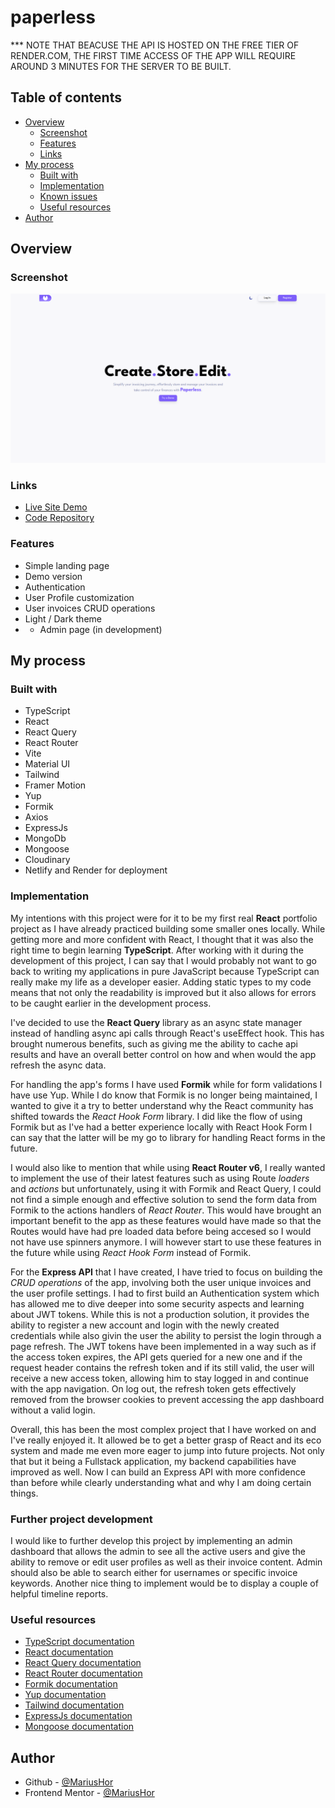 # paperless

*** NOTE THAT BEACUSE THE API IS HOSTED ON THE FREE TIER OF RENDER.COM, THE FIRST TIME ACCESS OF THE APP WILL REQUIRE AROUND 3 MINUTES FOR THE SERVER TO BE BUILT.

## Table of contents

- [Overview](#overview)
  - [Screenshot](#screenshot)
  - [Features](#features)
  - [Links](#links)
- [My process](#my-process)
  - [Built with](#built-with)
  - [Implementation](#implementation)
  - [Known issues](#known-issues)
  - [Useful resources](#useful-resources)
- [Author](#author)

## Overview

### Screenshot

![](./client/src/assets/live-site-screenshot.png)

### Links

- [Live Site Demo](https://paperless-mariushor.netlify.app/)
- [Code Repository](https://github.com/MariusHor/paperless)

### Features

- Simple landing page
- Demo version
- Authentication
- User Profile customization
- User invoices CRUD operations
- Light / Dark theme
- * Admin page (in development)

## My process

### Built with

- TypeScript
- React
- React Query
- React Router
- Vite
- Material UI
- Tailwind
- Framer Motion
- Yup
- Formik
- Axios
- ExpressJs
- MongoDb
- Mongoose
- Cloudinary
- Netlify and Render for deployment

### Implementation

My intentions with this project were for it to be my first real **React** portfolio project as I have already practiced building some smaller ones locally. While getting more and more confident with React, I thought that it was also the right time to begin learning **TypeScript**. After working with it during the development of this project, I can say that I would probably not want to go back to writing my applications in pure JavaScript because TypeScript can really make my life as a developer easier. Adding static types to my code means that not only the readability is improved but it also allows for errors to be caught earlier in the development process.

I've decided to use the **React Query** library as an async state manager instead of handling async api calls through React's useEffect hook. This has brought numerous benefits, such as giving me the ability to cache api results and have an overall better control on how and when would the app refresh the async data. 

For handling the app's forms I have used **Formik** while for form validations I have use Yup. While I do know that Formik is no longer being maintained, I wanted to give it a try to better understand why the React community has shifted towards the *React Hook Form* library. I did like the flow of using Formik but as I've had a better experience locally with React Hook Form I can say that the latter will be my go to library for handling React forms in the future. 

I would also like to mention that while using **React Router v6**, I really wanted to implement the use of their latest features such as using Route *loaders* and *actions* but unfortunately, using it with Formik and React Query, I could not find a simple enough and effective solution to send the form data from Formik to the actions handlers of *React Router*. This would have brought an important benefit to the app as these features would have made so that the Routes would have had pre loaded data before being accesed so I would not have use spinners anymore. I will however start to use these features in the future while using *React Hook Form* instead of Formik.

For the **Express API** that I have created, I have tried to focus on building the *CRUD operations* of the app, involving both the user unique invoices and the user profile settings. I had to first build an Authentication system which has allowed me to dive deeper into some security aspects and learning about JWT tokens. While this is not a production solution, it provides the ability to register a new account and login with the newly created credentials while also givin the user the ability to persist the login through a page refresh. The JWT tokens have been implemented in a way such as if the access token expires, the API gets queried for a new one and if the request header contains the refresh token and if its still valid, the user will receive a new access token, allowing him to stay logged in and continue with the app navigation. On log out, the refresh token gets effectively removed from the browser cookies to prevent accessing the app dashboard without a valid login.

Overall, this has been the most complex project that I have worked on and I've really enjoyed it. It allowed be to get a better grasp of React and its eco system and made me even more eager to jump into future projects. Not only that but it being a Fullstack application, my backend capabilities have improved as well. Now I can build an Express API with more confidence than before while clearly understanding what and why I am doing certain things.

### Further project development

I would like to further develop this project by implementing an admin dashboard that allows the admin to see all the active users and give the ability to remove or edit user profiles as well as their invoice content. Admin should also be able to search either for usernames or specific invoice keywords. Another nice thing to implement would be to display a couple of helpful timeline reports.

### Useful resources

- [TypeScript documentation](https://www.typescriptlang.org)
- [React documentation](https://react.dev)
- [React Query documentation](https://tanstack.com/query/v3/)
- [React Router documentation](https://reactrouter.com/en/main)
- [Formik documentation](https://formik.org/docs/overview)
- [Yup documentation](https://github.com/jquense/yup)
- [Tailwind documentation](https://tailwindcss.com/docs/installation)
- [ExpressJs documentation](https://expressjs.com)
- [Mongoose documentation](https://mongoosejs.com)


## Author

- Github - [@MariusHor](https://github.com/MariusHor/)
- Frontend Mentor - [@MariusHor](https://www.frontendmentor.io/profile/MariusHor)
